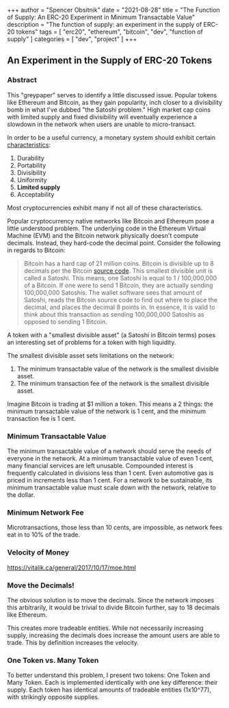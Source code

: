 +++
author = "Spencer Obsitnik"
date = "2021-08-28"
title = "The Function of Supply: An ERC-20 Experiment in Minimum Transactable Value"
description = "The function of supply: an experiment in the supply of ERC-20 tokens"
tags = [
    "erc20",
    "ethereum",
    "bitcoin",
    "dev",
    "function of supply"
]
categories = [
    "dev",
    "project"
]
+++
## An Experiment in the Supply of ERC-20 Tokens

### Abstract
This "greypaper" serves to identify a little discussed issue.  Popular tokens like Ethereum and Bitcoin, as they gain popularity, inch closer to a divisibility bomb in what I've dubbed "the Satoshi problem."  High market cap coins with limited supply and fixed divisibility will eventually experience a slowdown in the network when users are unable to micro-transact.

In order to be a useful currency, a monetary system should exhibit certain [characteristics][1]:
1. Durability
2. Portability
3. Divisibility
4. Uniformity
5. **Limited supply**
6. Acceptability

Most cryptocurrencies exhibit many if not all of these characteristics.

Popular cryptocurrency native networks like Bitcoin and Ethereum pose a little understood problem.  The underlying code in the Ethereum Virtual Machine (EVM) and the Bitcoin network physically doesn't compute decimals.  Instead, they hard-code the decimal point.  Consider the following in regards to Bitcoin:
>Bitcoin has a hard cap of 21 million coins.
>Bitcoin is divisible up to 8 decimals per the Bitcoin [source code](https://github.com/bitcoin/bitcoin/blob/master/src/amount.h).  This smallest divisible unit is called a Satoshi.
>This means, one Satoshi is equal to 1 / 100,000,000 of a Bitcoin.
>If one were to send 1 Bitcoin, they are actually sending 100,000,000 Satoshis.  The wallet software sees that amount of Satoshi, reads the Bitcoin source code to find out where to place the decimal, and places the decimal 8 points in.  In essence, it is valid to think about this transaction as sending 100,000,000 Satoshis as opposed to sending 1 Bitcoin.

A token with a "smallest divisible asset" (a Satoshi in Bitcoin terms) poses an interesting set of problems for a token with high liquidity.

The smallest divisible asset sets limitations on the network:
1. The minimum transactable value of the network is the smallest divisible asset.
2. The minimum transaction fee of the network is the smallest divisible asset.

Imagine Bitcoin is trading at $1 million a token.  This means a 2 things: the minimum transactable value of the network is 1 cent, and the minimum transaction fee is 1 cent.

### Minimum Transactable Value
The minimum transactable value of a network should serve the needs of everyone in the network.  At a minimum transactable value of even 1 cent, many financial services are left unusable.  Compounded interest is frequently calculated in divisions less than 1 cent.  Even automotive gas is priced in increments less than 1 cent.  For a network to be sustainable, its minimum transactable value must scale down with the network, relative to the dollar.

### Minimum Network Fee
Microtransactions, those less than 10 cents, are impossible, as network fees eat in to 10% of the trade.

### Velocity of Money
https://vitalik.ca/general/2017/10/17/moe.html

### Move the Decimals!
The obvious solution is to move the decimals.  Since the network imposes this arbitrarily, it would be trivial to divide Bitcoin further, say to 18 decimals like Ethereum.

This creates more tradeable entities.  While not necessarily increasing supply, increasing the decimals does increase the amount users are able to trade.  This by definition increases the velocity.

### One Token vs. Many Token
To better understand this problem, I present two tokens: One Token and Many Token.  Each is implemented identically with one key difference: their supply.  Each token has identical amounts of tradeable entities (1x10^77), with strikingly opposite supplies.

[1]: <https://www.stlouisfed.org/education/economic-lowdown-podcast-series/episode-9-functions-of-money#:~:text=The%20characteristics%20of%20money%20are,%2C%20limited%20supply%2C%20and%20acceptability.> "St. Louis Fed Function of Money"
